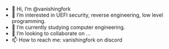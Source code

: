 - 👋 Hi, I’m @vanishingfork
- 👀 I’m interested in UEFI security, reverse engineering, low level programming.
- 🌱 I’m currently studying computer engineering.
- 💞️ I’m looking to collaborate on ...
- 📫 How to reach me: vanishingfork on discord

<!---
vanishingfork/vanishingfork is a ✨ special ✨ repository because its `README.md` (this file) appears on your GitHub profile.
You can click the Preview link to take a look at your changes.
--->
